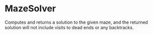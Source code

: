 # MazeSolver
Computes and returns a solution to the given maze, and the returned solution will not include visits to dead ends or any backtracks.

